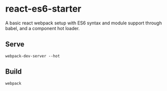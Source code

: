 react-es6-starter
=================

A basic react webpack setup with ES6 syntax and module support through babel, and a component hot loader.


Serve
-----
`webpack-dev-server --hot`

Build
-----
`webpack`
